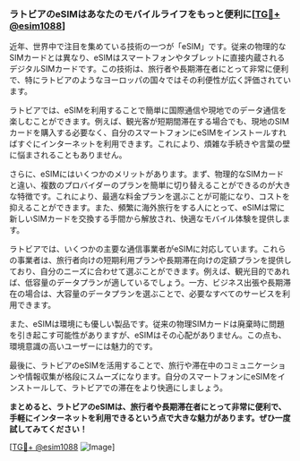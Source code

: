 ### ラトビアのeSIMはあなたのモバイルライフをもっと便利に[[TG💪+ @esim1088](https://t.me/s/esim1088)]

近年、世界中で注目を集めている技術の一つが「eSIM」です。従来の物理的なSIMカードとは異なり、eSIMはスマートフォンやタブレットに直接内蔵されるデジタルSIMカードです。この技術は、旅行者や長期滞在者にとって非常に便利で、特にラトビアのようなヨーロッパの国々ではその利便性が広く評価されています。

ラトビアでは、eSIMを利用することで簡単に国際通信や現地でのデータ通信を楽しむことができます。例えば、観光客が短期間滞在する場合でも、現地のSIMカードを購入する必要なく、自分のスマートフォンにeSIMをインストールすればすぐにインターネットを利用できます。これにより、煩雑な手続きや言葉の壁に悩まされることもありません。

さらに、eSIMにはいくつかのメリットがあります。まず、物理的なSIMカードと違い、複数のプロバイダーのプランを簡単に切り替えることができるのが大きな特徴です。これにより、最適な料金プランを選ぶことが可能になり、コストを抑えることができます。また、頻繁に海外旅行をする人にとって、eSIMは常に新しいSIMカードを交換する手間から解放され、快適なモバイル体験を提供します。

ラトビアでは、いくつかの主要な通信事業者がeSIMに対応しています。これらの事業者は、旅行者向けの短期利用プランや長期滞在向けの定額プランを提供しており、自分のニーズに合わせて選ぶことができます。例えば、観光目的であれば、低容量のデータプランが適しているでしょう。一方、ビジネス出張や長期滞在の場合は、大容量のデータプランを選ぶことで、必要なすべてのサービスを利用できます。

また、eSIMは環境にも優しい製品です。従来の物理SIMカードは廃棄時に問題を引き起こす可能性がありますが、eSIMはその心配がありません。この点も、環境意識の高いユーザーには魅力的です。

最後に、ラトビアのeSIMを活用することで、旅行や滞在中のコミュニケーションや情報収集が格段にスムーズになります。自分のスマートフォンにeSIMをインストールして、ラトビアでの滞在をより快適にしましょう。

**まとめると、ラトビアのeSIMは、旅行者や長期滞在者にとって非常に便利で、手軽にインターネットを利用できるという点で大きな魅力があります。ぜひ一度試してみてください！**

[[TG💪+ @esim1088](https://t.me/s/esim1088) ![Image](https://i.postimg.cc/Y0z9fWf4/image.png)]